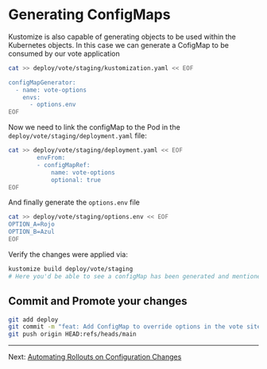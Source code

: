 # Generating ConfigMaps

Kustomize is also capable of generating objects to be used within the Kubernetes objects. In this case we can generate a CofigMap to be consumed by our vote application

```sh
cat >> deploy/vote/staging/kustomization.yaml << EOF

configMapGenerator:
  - name: vote-options
    envs:
      - options.env
EOF
```

Now we need to link the configMap to the Pod in the `deploy/vote/staging/deployment.yaml` file:

```sh
cat >> deploy/vote/staging/deployment.yaml << EOF
        envFrom:
        - configMapRef:
            name: vote-options
            optional: true
EOF
```

And finally generate the `options.env` file

```sh
cat >> deploy/vote/staging/options.env << EOF
OPTION_A=Rojo
OPTION_B=Azul
EOF
```

Verify the changes were applied via:

```sh
kustomize build deploy/vote/staging
# Here you'd be able to see a configMap has been generated and mentioned in the Deployment's pods.
```

## Commit and Promote your changes

```sh
git add deploy
git commit -m "feat: Add ConfigMap to override options in the vote site"
git push origin HEAD:refs/heads/main
```

---
Next: [Automating Rollouts on Configuration Changes](./11-Automating-Rollouts-on-Configuration-Changes.md)

